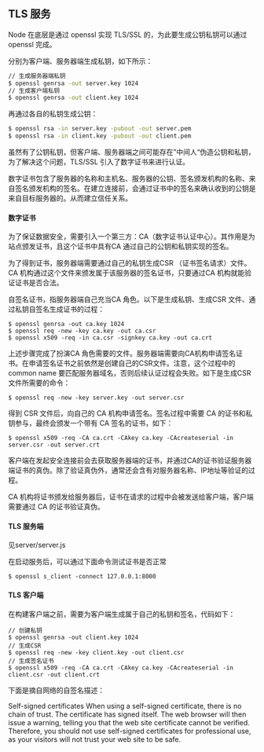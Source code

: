 ## TLS 服务

Node 在底层是通过 openssl 实现 TLS/SSL 的，为此要生成公钥私钥可以通过 openssl 完成。

分别为客户端、服务器端生成私钥，如下所示：
```bash
// 生成服务器端私钥
$ openssl genrsa -out server.key 1024
// 生成客户端私钥
$ openssl genrsa -out client.key 1024
```

再通过各自的私钥生成公钥：

```bash
$ openssl rsa -in server.key -pubout -out server.pem
$ openssl rsa -in client.key -pubout -out client.pem
```

虽然有了公钥私钥，但客户端、服务器端之间可能存在”中间人“伪造公钥和私钥，为了解决这个问题，TLS/SSL 引入了数字证书来进行认证。

数字证书包含了服务器的名称和主机名、服务器的公钥、签名颁发机构的名称、来自签名颁发机构的签名。在建立连接前，会通过证书中的签名来确认收到的公钥是来自目标服务器的。从而建立信任关系。

#### 数字证书

为了保证数据安全，需要引入一个第三方：CA（数字证书认证中心）。其作用是为站点颁发证书，且这个证书中具有CA 通过自己的公钥和私钥实现的签名。

为了得到证书，服务器端需要通过自己的私钥生成CSR （证书签名请求）文件。CA 机构通过这个文件来颁发属于该服务器的签名证书，只要通过CA 机构就能验证证书是否合法。

自签名证书，指服务器端自己充当CA 角色。以下是生成私钥、生成CSR 文件、通过私钥自签名生成证书的过程：

```
$ openssl genrsa -out ca.key 1024
$ openssl req -new -key ca.key -out ca.csr
$ openssl x509 -req -in ca.csr -signkey ca.key -out ca.crt
```

上述步骤完成了扮演CA 角色需要的文件。服务器端需要向CA机构申请签名证书。在申请签名证书之前依然是创建自己的CSR文件。注意，这个过程中的common name 要匹配服务器域名，否则后续认证过程会失败。如下是生成CSR文件所需要的命令：

```
$ openssl req -new -key server.key -out server.csr
```

得到 CSR 文件后，向自己的 CA 机构申请签名。签名过程中需要 CA 的证书和私钥参与，最终会颁发一个带有 CA 签名的证书，如下：

```
$ openssl x509 -req -CA ca.crt -CAkey ca.key -CAcreateserial -in server.csr -out server.crt
```

客户端在发起安全连接前会去获取服务器端的证书，并通过CA的证书验证服务器端证书的真伪。除了验证真伪外，通常还会含有对服务器名称、IP地址等验证的过程。


CA 机构将证书颁发给服务器后，证书在请求的过程中会被发送给客户端，客户端需要通过 CA 的证书验证真伪。 


#### TLS 服务端

见server/server.js

在启动服务后，可以通过下面命令测试证书是否正常

```
$ openssl s_client -connect 127.0.0.1:8000
```

#### TLS 客户端

在构建客户端之前，需要为客户端生成属于自己的私钥和签名，代码如下：

```
// 创建私钥
$ openssl genrsa -out client.key 1024
// 生成CSR
$ openssl req -new -key client.key -out client.csr
// 生成签名证书
$ openssl x509 -req -CA ca.crt -CAkey ca.key -CAcreateserial -in client.csr -out client.crt
```


下面是摘自网络的自签名描述：

Self-signed certificates
When using a self-signed certificate, there is no chain of trust. The certificate has signed itself. The web browser will then issue a warning, telling you that the web site certificate cannot be verified. Therefore, you should not use self-signed certificates for professional use, as your visitors will not trust your web site to be safe.